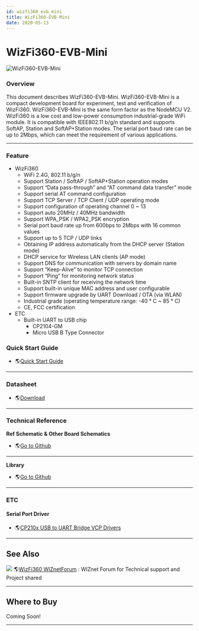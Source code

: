 ```yaml
---
id: wizfi360_evb_mini
title: WizFi360-EVB-Mini
date: 2020-05-13
---
```


# WizFi360-EVB-Mini

![WizFi360-EVB-Mini](/document_framework/img/products/wizfi360/board/wizfi360-evb-mini/wizfi360-mini3.png)

### Overview

This document describes WizFi360-EVB-Mini. WizFi360-EVB-Mini is a
compact development board for experiment, test and verification of
WizFi360. WizFi360-EVB-Mini is the same form factor as the NodeMCU V2.
WizFi360 is a low cost and low-power consumption industrial-grade WiFi
module. It is compatible with IEEE802.11 b/g/n standard and supports
SoftAP, Station and SoftAP+Station modes. The serial port baud rate can
be up to 2Mbps, which can meet the requirement of various applications.

-----

### Feature

  - WizFi360
      - WiFi 2.4G, 802.11 b/g/n
      - Support Station / SoftAP / SoftAP+Station operation modes
      - Support “Data pass-through” and “AT command data transfer” mode
      - Support serial AT command configuration
      - Support TCP Server / TCP Client / UDP operating mode
      - Support configuration of operating channel 0 \~ 13
      - Support auto 20MHz / 40MHz bandwidth
      - Support WPA\_PSK / WPA2\_PSK encryption
      - Serial port baud rate up from 600bps to 2Mbps with 16 common
        values
      - Support up to 5 TCP / UDP links
      - Obtaining IP address automatically from the DHCP server (Station
        mode)
      - DHCP service for Wireless LAN clients (AP mode)
      - Support DNS for communication with servers by domain name
      - Support “Keep-Alive” to monitor TCP connection
      - Support “Ping” for monitoring network status
      - Built-in SNTP client for receiving the network time
      - Support built-in unique MAC address and user configurable
      - Support firmware upgrade by UART Download / OTA (via WLAN)
      - Industrial grade (operating temperature range: -40 ° C \~ 85 °
        C)
      - CE, FCC certification 
  - ETC
      - Built-in UART to USB chip
          - CP2104-GM
          - Micro USB B Type Connector

### Quick Start Guide

  - 🌎[Quick Start
    Guide](Documents.md)

-----

### Datasheet

  - 🌎[Download](Documents.md)

-----
### Technical Reference

**Ref Schematic & Other Board Schematics**

  - 🌎[Go to
    Github](https://github.com/Wiznet/Hardware-Files-of-WIZnet/tree/master/07_WizFi_Module)

-----

**Library**

  - 🌎[Go to Github](https://github.com/wizfi/Release)

-----

### ETC

#### Serial Port Driver

  - 🌎[CP210x USB to UART Bridge VCP
    Drivers](http://www.silabs.com/products/development-tools/software/usb-to-uart-bridge-vcp-drivers)

-----

## See Also

![](/document_framework/img/link.png) 🌎[WizFi360
WIZnetForum](https://forum.wiznet.io/c/wifi-module/wizfi360) : WIZnet
Forum for Technical support and Project shared

-----

## Where to Buy


Coming Soon\!


-----
